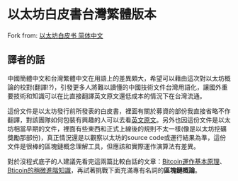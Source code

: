 # 以太坊白皮書台灣繁體版本

Fork from: [以太坊白皮书 简体中文](https://github.com/ethereum/wiki/blob/master/%5B%E4%B8%AD%E6%96%87%5D-%E4%BB%A5%E5%A4%AA%E5%9D%8A%E7%99%BD%E7%9A%AE%E4%B9%A6.md)


## 譯者的話

中國簡體中文和台灣繁體中文在用語上的差異頗大，希望可以藉由這次對以太坊概論的校對(翻譯!?)，引發更多人將難以讀懂的中國技術文件台灣用語化，讓國外重要技術和知識可以在比直接翻譯英文原文還低成本的情況下在台灣流通。

這份文件是以太坊發行前所發表的白皮書，裡面有關於募資的部份我直接省略不作翻譯，對該團隊如何包裝有興趣的人可以去看[英文原文](https://github.com/ethereum/wiki/blob/master/pages/white-paper/%5Benglish%5D-white-paper.md#currency-and-issuance)。另外也因這份文件是以太坊相當早期的文件，裡面有些東西和正式上線後的規則不太一樣(像是以太坊挖礦獎勵那部份)，真正情況還是以觀察以太坊的source code或運行結果為準，這份文件是很棒的區塊鏈概念理解工具，但應該和實際運作演算法有差異。

對於沒程式底子的人建議先看完這兩篇比較白話的文章：[Bitcoin運作基本原理](https://www.ptt.cc/bbs/Soft_Job/M.1385557793.A.5E6.html)、[Bticoin的稍微進階知識](https://blog.ldkrsi.men/bticoin%E7%9A%84%E5%9F%BA%E7%A4%8E%E5%8F%8A%E9%80%B2%E9%9A%8E%E7%9F%A5%E8%AD%98/)，再試著挑戰下面充滿專有名詞的**區塊鏈概論**。